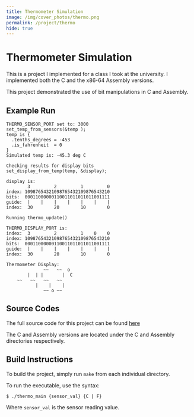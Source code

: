 ```yaml
---
title: Thermometer Simulation
image: /img/cover_photos/thermo.png
permalink: /project/thermo
hide: true
---
```


# Thermometer Simulation

This is a project I implemented for a class I took at the university. I implemented both the C and the x86-64 Assembly
versions.

This project demonstrated the use of bit manipulations in C and Assembly.

## Example Run
```shell
THERMO_SENSOR_PORT set to: 3000
set_temp_from_sensors(&temp );
temp is {
  .tenths_degrees = -453
  .is_fahrenheit  = 0
}
Simulated temp is: -45.3 deg C

Checking results for display bits
set_display_from_temp(temp, &display);

display is:
        3         2         1         0
index: 10987654321098765432109876543210
bits:  00011000000110011011011011001111
guide:  |    |    |    |    |    |    |
index:  30        20        10        0

Running thermo_update()

THERMO_DISPLAY_PORT is:
index:  3         2         1    0    0
index: 10987654321098765432109876543210
bits:  00011000000110011011011011001111
guide:  |    |    |    |    |    |    |
index:  30        20        10        0

Thermometer Display:
              ~~   ~~  o       
        |  | |       |  C      
    ~~   ~~   ~~   ~~          
           |    |    |         
              ~~ o ~~         
```

## Source Codes

The full source code for this project can be found [here](https://github.com/tienpdinh/Thermometer)

The C and Assembly versions are located under the C and Assembly directories respectively.

## Build Instructions

To build the project, simply run `make` from each individual directory.

To run the executable, use the syntax:
```shell
$ ./thermo_main {sensor_val} {C | F}
```

Where `sensor_val` is the sensor reading value.